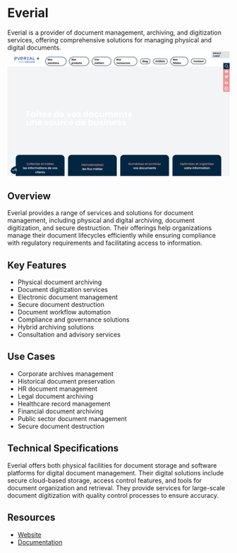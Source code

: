 
# Everial

Everial is a provider of document management, archiving, and digitization services, offering comprehensive solutions for managing physical and digital documents.
![Everial](./assets/everial.png)

## Overview

Everial provides a range of services and solutions for document management, including physical and digital archiving, document digitization, and secure destruction. Their offerings help organizations manage their document lifecycles efficiently while ensuring compliance with regulatory requirements and facilitating access to information.

## Key Features

- Physical document archiving
- Document digitization services
- Electronic document management
- Secure document destruction
- Document workflow automation
- Compliance and governance solutions
- Hybrid archiving solutions
- Consultation and advisory services

## Use Cases

- Corporate archives management
- Historical document preservation
- HR document management
- Legal document archiving
- Healthcare record management
- Financial document archiving
- Public sector document management
- Secure document destruction

## Technical Specifications

Everial offers both physical facilities for document storage and software platforms for digital document management. Their digital solutions include secure cloud-based storage, access control features, and tools for document organization and retrieval. They provide services for large-scale document digitization with quality control processes to ensure accuracy.

## Resources

- [Website](https://www.everial.com)
- [Documentation](https://www.everial.com/resources)
